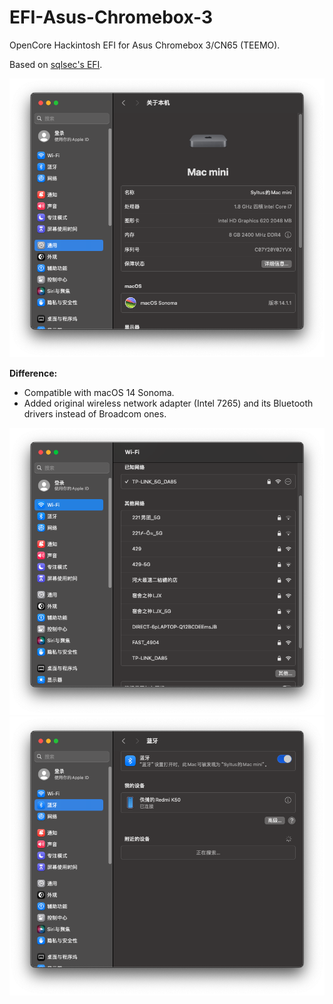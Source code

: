 # EFI-Asus-Chromebox-3
OpenCore Hackintosh EFI for Asus Chromebox 3/CN65 (TEEMO).

Based on [sqlsec's EFI](https://github.com/sqlsec/Asus-ChromeBox-i7-8550U/).

![specs](pics/comp.png)

**Difference:**
- Compatible with macOS 14 Sonoma.
- Added original wireless network adapter (Intel 7265) and its Bluetooth drivers instead of Broadcom ones.

![wifi](pics/wifi.png)
![bt](pics/bt.png)
